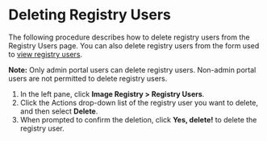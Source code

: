 # Deleting Registry Users

The following procedure describes how to delete registry users from the Registry Users page. You can also delete registry users from the form used to [view registry users](</docs/portal/registry-users/viewing-users.md>).

**Note:** Only admin portal users can delete registry users. Non-admin portal users are not permitted to delete registry users.

1. In the left pane, click **Image Registry > Registry Users**.
2. Click the Actions drop-down list of the registry user you want to delete, and then select **Delete**.
3. When prompted to confirm the deletion, click **Yes, delete!** to delete the registry user.
